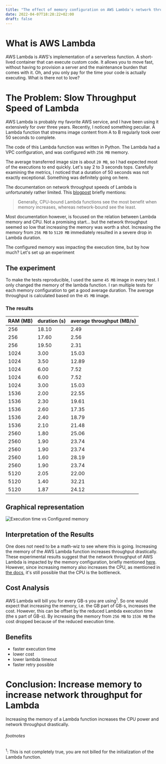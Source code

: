 ```yaml
---
title: "The effect of memory configuration on AWS Lambda's network throughput"
date: 2022-04-07T18:28:22+02:00
draft: false
---
```

# What is AWS Lambda
AWS Lambda is AWS's implementation of a serverless function.
A short-lived container that can execute custom code.
It allows you to move fast, without having to provision a server and the maintenance burden that comes with it.
Oh, and you only pay for the time your code is actually executing.
What is there not to love?

# The Problem: Slow Throughput Speed of Lambda
AWS Lambda is probably my favorite AWS service, and I have been using it extensively for over three years.
Recently, I noticed something peculiar. 
A Lambda function that streams image content from A to B regularly took over 50 seconds to complete.

The code of this Lambda function was written in Python. The Lambda had a VPC configuration, and was configured with `256 MB` memory.

The average transferred image size is about `20 MB`, so I had expected most of the executions to end quickly. 
Let's say 2 to 3 seconds tops.
Carefully examining the metrics, I noticed that a duration of 50 seconds was not exactly exceptional. Something was definitely going on here.

The documentation on network throughput speeds of Lambda is unfortunately rather limited. This [blogpost](https://aws.amazon.com/blogs/compute/operating-lambda-performance-optimization-part-2/) briefly mentions:
> Generally, CPU-bound Lambda functions see the most benefit when memory increases, whereas network-bound see the least.

Most documentation however, is focused on the relation between Lambda memory and CPU.
Not a promising start... 
but the network throughput seemed so low that increasing the memory was worth a shot.
Increasing the memory from `256 MB` to `5120 MB` immediately resulted in a severe drop in Lambda duration. 


The configured memory was impacting the execution time, but by how much? Let's set up an experiment
## The experiment

To make the tests reproducible, I used the same `45 MB` image in every test. 
I only changed the memory of the lambda function. I ran multiple tests for each memory configuration to get a good average duration.
The average throughput is calculated based on the `45 MB` image.
### The results


| RAM (MB)	 | duration (s) | 	average throughput (MB/s) |
|-----------|--------------|----------------------------|
| 256	      | 18.10	       | 2.49                       |
| 256	      | 17.60	       | 2.56                       |
| 256	      | 19.50	       | 2.31                       |
| 1024	     | 3.00         | 15.03                      |
| 1024	     | 3.50         | 	12.89                     |
| 1024	     | 6.00         | 	7.52                      |
| 1024	     | 6.00         | 	7.52                      |
| 1024	     | 3.00         | 	15.03                     |
| 1536	     | 2.00         | 	22.55                     |
| 1536	     | 2.30         | 	19.61                     |
| 1536	     | 2.60         | 	17.35                     |
| 1536	     | 2.40         | 	18.79                     |
| 1536	     | 2.10         | 	21.48                     |
| 2560	     | 1.80         | 	25.06                     |
| 2560	     | 1.90         | 	23.74                     |
| 2560	     | 1.90         | 	23.74                     |
| 2560	     | 1.60         | 	28.19                     |
| 2560	     | 1.90         | 	23.74                     |
| 5120	     | 2.05         | 	22.00                     |
| 5120	     | 1.40         | 	32.21                     |
| 5120	     | 1.87         | 	24.12                     |

## Graphical representation
![Execution time vs Configured memory](/ExecutionTimeVSConfiguredMemory.png)
## Interpretation of the Results

One does not need to be a math-wiz to see where this is going. Increasing the memory of the AWS Lambda function increases throughput drastically.
These experimental results suggest that the network throughput of AWS Lambda is impacted by the memory configuration, briefly mentioned [here](https://docs.aws.amazon.com/lambda/latest/operatorguide/computing-power.html).
However, since increasing memory also increases the CPU, as mentioned in [the docs](https://docs.aws.amazon.com/lambda/latest/dg/configuration-function-common.html#configuration-memory-console), it's still possible that the CPU is the bottleneck.

## Cost Analysis
AWS Lambda will bill you for every GB-s you are using<sup>1</sup>. So one would expect that increasing the memory, i.e. the GB part of GB-s, increases the cost. However, this can be offset by the reduced Lambda execution time (the s part of GB-s).
By increasing the memory from `256 MB` to `1536 MB` the cost dropped because of the reduced execution time.

## Benefits
* faster execution time
* lower cost
* lower lambda timeout
* faster retry possible
# Conclusion: Increase memory to increase network throughput for Lambda
Increasing the memory of a Lambda function increases the CPU power and network throughput drastically.


###### footnotes
<sup>1</sup>: This is not completely true, you are not billed for the initialization of the Lambda function.